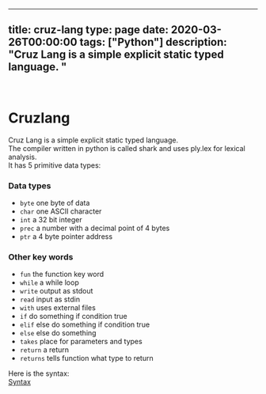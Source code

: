 
---
title: cruz-lang
type: page
date: 2020-03-26T00:00:00
tags: ["Python"]
description: "Cruz Lang is a simple explicit static typed language. "
---


<br>

# Cruzlang

Cruz Lang is a simple explicit static typed language. <br>
The compiler written in python is called shark and uses ply.lex for lexical analysis. <br>
It has 5 primitive data types:

### Data types
- `byte` one byte of data
- `char` one ASCII character
- `int` a 32 bit integer
- `prec` a number with a decimal point of 4 bytes
- `ptr` a 4 byte pointer address

### Other key words
- `fun` the function key word
- `while` a while loop
- `write` output as stdout
- `read` input as stdin
- `with` uses external files
- `if` do something if condition true
- `elif` else do something if condition true
- `else` else do something
- `takes` place for parameters and types
- `return` a return
- `returns` tells function what type to return

Here is the syntax:<br>
[Syntax](https://github.com/JakeRoggenbuck/cruz-lang/blob/master/cruz_syntax.txt)
